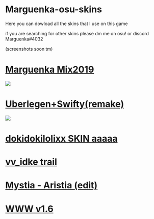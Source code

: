 # Marguenka-osu-skins
Here you can dowload all the skins that I use on this game

if you are searching for other skins please dm me on osu! or discord Marguenka#4032

(screenshots soon tm)

# [ Marguenka Mix2019 ](https://drive.google.com/open?id=16rFdbEcyCORGbW4zZmPvnQ_xqBZPlqdh)
![](https://i.imgur.com/KjI5jyB.jpg)

# [ Uberlegen+Swifty(remake) ](https://drive.google.com/file/d/1NSdgmZhpgH8bUIfYgEQ19s-GLwC-LuvA/view?usp=sharing)
![](https://i.imgur.com/VIvSOaH.png)

# [ dokidokilolixx SKIN aaaaa ](https://www.mediafire.com/file/2njb2lcsd3yrhd7/Zestiny.zip/file)

# [ vv_idke trail ](https://www.mediafire.com/file/5g81w12zq3w39kf/vv_idke_trail.osk/file)

# [ Mystia - Aristia (edit) ](https://www.mediafire.com/file/qszmx7izoygditp/Aristia%28Edit_%28Mistya%29%29.osk/file)

# [ WWW v1.6 ](https://www.mediafire.com/file/fglw2vibvul7ujv/WWW_v1.6.osk/file)
